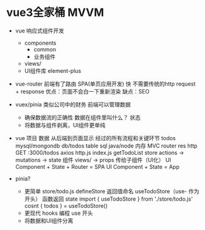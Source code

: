 # vue3全家桶 MVVM

- vue 响应式组件开发
    - components
        - common
        - 业务组件
    - views/
    - UI组件库 element-plus
- vue-router
    前端有了路由
    SPA(单页应用开发) 快 不需要传统的http request + response
    优点：页面不会白一下重新渲染
    缺点：SEO 
- vuex/pinia    类似公司中的财务
    前端可以管理数据
    - 确保数据流的正确性
        数据在组件里叫什么？ 状态
    - 将数据与组件剥离，UI组件更单纯

- vue 项目 数据 从后端到页面显示    经过的所有流程和关键环节
    todos
    mysql/mongondb db/todos table
    sql 
    java/node 内存 MVC
    router
    res
    http GET :3000/todos 
    axios http.js index.js getTodoList
    store actions -> mutations -> state
    组件 views/ -> props 传给子组件（UI化）
    UI Component + State + Router = SPA
    UI Component + State = App

- pinia?
    - 更简单
        store/todo.js defineStore 返回值命名 useTodoStore（use- 作为开头）
        函数返回 state
        import { useTodoStore } from './store/todo.js'
        cosnt { todos } = useTodoStore()
    - 更现代
        hooks 编程 use 开头
    - 将数据和UI组件分离